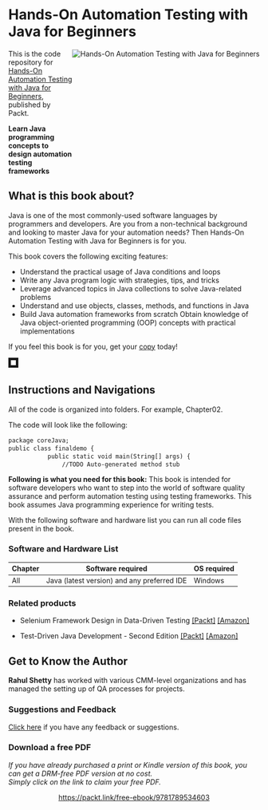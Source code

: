 # Hands-On Automation Testing with Java for Beginners

<a href="https://www.packtpub.com/application-development/hands-automation-testing-java-beginners?utm_source=github&utm_medium=repository&utm_campaign=9781789534603 "><img src="https://d255esdrn735hr.cloudfront.net/sites/default/files/imagecache/ppv4_main_book_cover/B10400.png" alt="Hands-On Automation Testing with Java for Beginners" height="256px" align="right"></a>

This is the code repository for [Hands-On Automation Testing with Java for Beginners](https://www.packtpub.com/application-development/hands-automation-testing-java-beginners?utm_source=github&utm_medium=repository&utm_campaign=9781789534603), published by Packt.

**Learn Java programming concepts to design automation testing frameworks**

## What is this book about?
Java is one of the most commonly-used software languages by programmers and developers. Are you from a non-technical background and looking to master Java for your automation needs? Then Hands-On Automation Testing with Java for Beginners is for you.

This book covers the following exciting features:
* Understand the practical usage of Java conditions and loops 
* Write any Java program logic with strategies, tips, and tricks 
* Leverage advanced topics in Java collections to solve Java-related problems 
* Understand and use objects, classes, methods, and functions in Java 
* Build Java automation frameworks from scratch 
Obtain knowledge of Java object-oriented programming (OOP) concepts with practical implementations 

If you feel this book is for you, get your [copy](https://www.amazon.com/dp/B07HXTDX8M) today!

<a href="https://www.packtpub.com/?utm_source=github&utm_medium=banner&utm_campaign=GitHubBanner"><img src="https://raw.githubusercontent.com/PacktPublishing/GitHub/master/GitHub.png" 
alt="https://www.packtpub.com/" border="5" /></a>

## Instructions and Navigations
All of the code is organized into folders. For example, Chapter02.

The code will look like the following:
```
package coreJava;
public class finaldemo {
           public static void main(String[] args) {
               //TODO Auto-generated method stub
```

**Following is what you need for this book:**
This book is intended for software developers who want to step into the world of software quality assurance and perform automation testing using testing frameworks. This book assumes Java programming experience for writing tests.

With the following software and hardware list you can run all code files present in the book.
### Software and Hardware List
| Chapter | Software required | OS required |
| -------- | ------------------------------------ | ----------------------------------- |
| All | Java (latest version) and any preferred IDE | Windows |

### Related products
* Selenium Framework Design in Data-Driven Testing [[Packt]](https://www.packtpub.com/web-development/selenium-framework-design-data-driven-testing?utm_source=github&utm_medium=repository&utm_campaign=9781788473576) [[Amazon]](https://www.amazon.com/dp/B0784XQ46B)

* Test-Driven Java Development - Second Edition [[Packt]](https://www.packtpub.com/application-development/test-driven-java-development-second-edition?utm_source=github&utm_medium=repository&utm_campaign=9781788836111) [[Amazon]](https://www.amazon.com/dp/B078PPRY81)

## Get to Know the Author
**Rahul Shetty**
has worked with various CMM-level organizations and has managed the setting up of QA processes for projects.

### Suggestions and Feedback
[Click here](https://docs.google.com/forms/d/e/1FAIpQLSdy7dATC6QmEL81FIUuymZ0Wy9vH1jHkvpY57OiMeKGqib_Ow/viewform) if you have any feedback or suggestions.


### Download a free PDF

 <i>If you have already purchased a print or Kindle version of this book, you can get a DRM-free PDF version at no cost.<br>Simply click on the link to claim your free PDF.</i>
<p align="center"> <a href="https://packt.link/free-ebook/9781789534603">https://packt.link/free-ebook/9781789534603 </a> </p>
